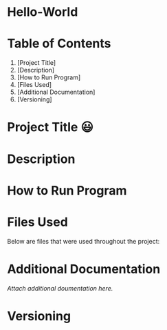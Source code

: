 # Hello-World

# Table of Contents
1. [Project Title]
2. [Description]
3. [How to Run Program]
4. [Files Used]
5. [Additional Documentation]
6. [Versioning]
   
# Project Title 😃

# Description

# How to Run Program

# Files Used
Below are files that were used throughout the project:

# Additional Documentation
*Attach additional doumentation here.*

# Versioning
